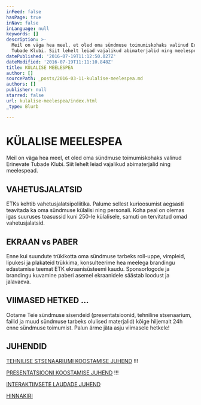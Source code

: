 ```yaml
---
inFeed: false
hasPage: true
inNav: false
inLanguage: null
keywords: []
description: >-
  Meil on väga hea meel, et oled oma sündmuse toimumiskohaks valinud Erinevate
  Tubade Klubi. Siit lehelt leiad vajalikud abimaterjalid ning meelespead.
datePublished: '2016-07-19T11:12:50.027Z'
dateModified: '2016-07-19T11:11:10.848Z'
title: KÜLALISE MEELESPEA
author: []
sourcePath: _posts/2016-03-11-kulalise-meelespea.md
authors: []
publisher: null
starred: false
url: kulalise-meelespea/index.html
_type: Blurb

---
```

# KÜLALISE MEELESPEA

Meil on väga hea meel, et oled oma sündmuse toimumiskohaks valinud Erinevate Tubade Klubi. Siit lehelt leiad vajalikud abimaterjalid ning meelespead.

## VAHETUSJALATSID

ETKs kehtib vahetusjalatsipoliitika. Palume sellest kurioosumist aegsasti teavitada ka oma sündmuse külalisi ning personali. Koha peal on olemas igas suuruses toasussid kuni 250-le külalisele, samuti on tervitatud omad vahetusjalatsid. 

## EKRAAN vs PABER

Enne kui suundute trükikotta oma sündmuse tarbeks roll-uppe, vimpleid, lipukesi ja plakateid trükkima, konsulteerime hea meelega brandingu edastamise teemat ETK ekraanisüsteemi kaudu. Sponsorlogode ja brandingu kuvamine paberi asemel ekraanidele säästab loodust ja jalavaeva.

## VIIMASED HETKED ...

Ootame Teie sündmuse sisendeid (presentatsioonid, tehniline stsenaarium, failid ja muud sündmuse tarbeks olulised materjalid) kõige hiljemalt 24h enne sündmuse toimumist. Palun ärme jäta asju viimasele hetkele! 

## JUHENDID

[TEHNILISE STSENAARIUMI KOOSTAMISE JUHEND][0] !!!

[PRESENTATSIOONI KOOSTAMISE JUHEND][1] !!!

[INTERAKTIIVSETE LAUDADE JUHEND][2]

[HINNAKIRI][3]

[0]: https://www.dropbox.com/s/5r3ype50b48szxv/ETK_tehniline_stsenaarium.pdf?dl=0
[1]: https://www.dropbox.com/s/h25cobakfq800gj/ETK_presentation_manual.pdf?dl=0
[2]: https://www.dropbox.com/s/ezrzmjmj21r29rg/interaktiivsed_lauad.pdf?dl=0
[3]: https://www.dropbox.com/s/1v0y2wasgwg8s04/etk_hinnakiri.pdf?dl=0